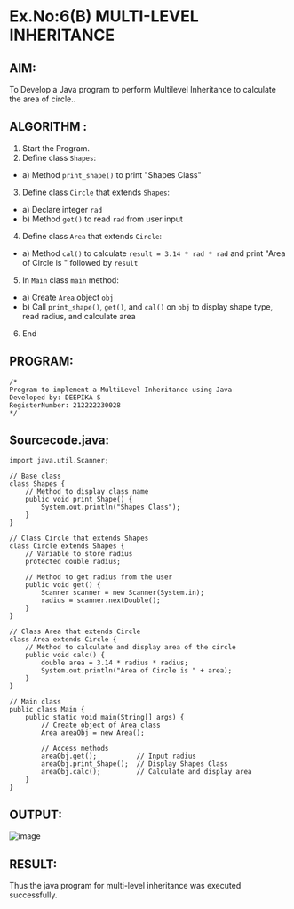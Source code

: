# Ex.No:6(B) MULTI-LEVEL INHERITANCE

## AIM:
To Develop a Java program to perform Multilevel Inheritance to calculate the area of circle..

## ALGORITHM :
1.	Start the Program.
2.	Define class `Shapes`:
-	a) Method `print_shape()` to print "Shapes Class"
3.	Define class `Circle` that extends `Shapes`:
-	a) Declare integer `rad`
-	b) Method `get()` to read `rad` from user input
4.	Define class `Area` that extends `Circle`:
-	a) Method `cal()` to calculate `result = 3.14 * rad * rad` and print "Area of Circle is " followed by `result`
5.	In `Main` class `main` method:
-	a) Create `Area` object `obj`
-	b) Call `print_shape()`, `get()`, and `cal()` on `obj` to display shape type, read radius, and calculate area
6.	End


## PROGRAM:
 ```
/*
Program to implement a MultiLevel Inheritance using Java
Developed by: DEEPIKA S
RegisterNumber: 212222230028
*/
```

## Sourcecode.java:
```
import java.util.Scanner;

// Base class
class Shapes {
    // Method to display class name
    public void print_Shape() {
        System.out.println("Shapes Class");
    }
}

// Class Circle that extends Shapes
class Circle extends Shapes {
    // Variable to store radius
    protected double radius;

    // Method to get radius from the user
    public void get() {
        Scanner scanner = new Scanner(System.in);
        radius = scanner.nextDouble();
    }
}

// Class Area that extends Circle
class Area extends Circle {
    // Method to calculate and display area of the circle
    public void calc() {
        double area = 3.14 * radius * radius;
        System.out.println("Area of Circle is " + area);
    }
}

// Main class
public class Main {
    public static void main(String[] args) {
        // Create object of Area class
        Area areaObj = new Area();

        // Access methods
        areaObj.get();          // Input radius
        areaObj.print_Shape();  // Display Shapes Class
        areaObj.calc();         // Calculate and display area
    }
}
```

## OUTPUT:

![image](https://github.com/user-attachments/assets/5068a0f2-8e7a-4376-8be8-791f56836439)

## RESULT:
Thus the java program for multi-level inheritance was executed successfully.




